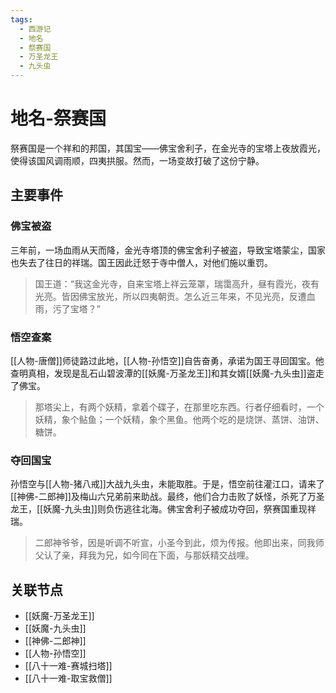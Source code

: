 ```yaml
---
tags:
  - 西游记
  - 地名
  - 祭赛国
  - 万圣龙王
  - 九头虫
---
```


# 地名-祭赛国

祭赛国是一个祥和的邦国，其国宝——佛宝舍利子，在金光寺的宝塔上夜放霞光，使得该国风调雨顺，四夷拱服。然而，一场变故打破了这份宁静。

## 主要事件

### 佛宝被盗

三年前，一场血雨从天而降，金光寺塔顶的佛宝舍利子被盗，导致宝塔蒙尘，国家也失去了往日的祥瑞。国王因此迁怒于寺中僧人，对他们施以重罚。

> 国王道：“我这金光寺，自来宝塔上祥云笼罩，瑞霭高升，昼有霞光，夜有光亮。皆因佛宝放光，所以四夷朝贡。怎么近三年来，不见光亮，反遭血雨，污了宝塔？”

### 悟空查案

[[人物-唐僧]]师徒路过此地，[[人物-孙悟空]]自告奋勇，承诺为国王寻回国宝。他查明真相，发现是乱石山碧波潭的[[妖魔-万圣龙王]]和其女婿[[妖魔-九头虫]]盗走了佛宝。

> 那塔尖上，有两个妖精，拿着个碟子，在那里吃东西。行者仔细看时，一个妖精，象个鲇鱼；一个妖精，象个黑鱼。他两个吃的是烧饼、蒸饼、油饼、糖饼。

### 夺回国宝

孙悟空与[[人物-猪八戒]]大战九头虫，未能取胜。于是，悟空前往灌江口，请来了[[神佛-二郎神]]及梅山六兄弟前来助战。最终，他们合力击败了妖怪，杀死了万圣龙王，[[妖魔-九头虫]]则负伤逃往北海。佛宝舍利子被成功夺回，祭赛国重现祥瑞。

> 二郎神爷爷，因是听调不听宣，小圣今到此，烦为传报。他即出来，同我师父认了亲，拜我为兄，如今同在下面，与那妖精交战哩。

## 关联节点
- [[妖魔-万圣龙王]]
- [[妖魔-九头虫]]
- [[神佛-二郎神]]
- [[人物-孙悟空]]
- [[八十一难-赛城扫塔]]
- [[八十一难-取宝救僧]]
